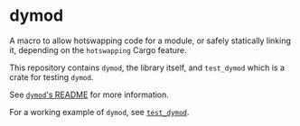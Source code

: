 # dymod

A macro to allow hotswapping code for a module, or safely statically linking it, depending on the `hotswapping` Cargo feature.

This repository contains `dymod`, the library itself, and `test_dymod` which is a crate for testing `dymod`.

See [`dymod`'s README](dymod/README.md) for more information.

For a working example of `dymod`, see [`test_dymod`](test_dymod).
